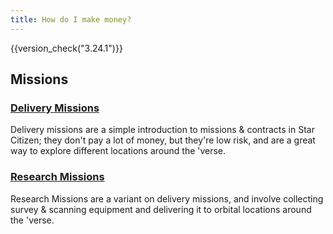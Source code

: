 ```yaml
---
title: How do I make money?
---
```


{{version_check("3.24.1")}}

## Missions

### [Delivery Missions](./missions/delivery.md)

Delivery missions are a simple introduction to missions & contracts in Star
Citizen; they don't pay a lot of money, but they're low risk, and are a great
way to explore different locations around the 'verse.

### [Research Missions](./missions/research.md)

Research Missions are a variant on delivery missions, and involve collecting
survey & scanning equipment and delivering it to orbital locations around the
'verse.
<!--
## Combat

### [NPC Ship Bounties](./missions/ship-bounties.md)

### [Bunker Missions & NPC Ground Bounties](./missions/fps-combat.md)

### [Boarding Actions](./missions/fps-combat.md)

### [Hunting Wildlife](./missions/hunting.md)

## Industrial

### [Mining](./industrial/mining.md)

### [Salvage](./industrial/salvage.md)

### [Cargo Trading](./industrial/trading.md)

## Other

## [Racing](./missions/racing.md)
-->